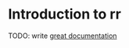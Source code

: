 # Introduction to rr

TODO: write [great documentation](http://jacobian.org/writing/what-to-write/)
